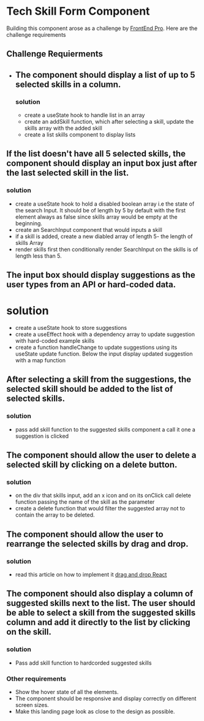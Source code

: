 # Tech Skill Form Component
Building this component arose as a challenge by [FrontEnd Pro](https://www.frontendpro.dev/frontend-coding-challenges/sortable-list-component-yfG6JlItkHMpWze4wacs).
Here are the challenge requirements

## Challenge Requierments
- ## The component should display a list of up to 5 selected skills in a column.
  ### solution
   - create a useState hook to handle list in an array
   - create an addSkill function, which after selecting a skill,
     update the skills array with the added skill
   - create a list skills component to display lists



## If the list doesn't have all 5 selected skills, the component should display an input box just after the last selected skill in the list.
### solution
- create a useState hook to hold a disabled boolean array i.e the state of the search Input. It should be of length by 5 by default with the first element always as false since skills array would be empty at the beginning.
- create an SearchInput component that would inputs a skill
- if a skill is added, create a new diabled array of length 5- the length of skills Array
- render skills first then conditionally render SearchInput on the skills is of length less than 5.



## The input box should display suggestions as the user types from an API or hard-coded data.
# solution
- create a useState hook to store suggestions
- create a useEffect hook with a dependency array to update suggestion with hard-coded example skills
- create a function handleChange to update suggestions using its useState update function. Below the input display updated suggestion with a map function


## After selecting a skill from the suggestions, the selected skill should be added to the list of selected skills.

### solution
- pass add skill function to the suggested skills component a call it one a suggestion is clicked

## The component should allow the user to delete a selected skill by clicking on a delete button.

### solution
- on the div that skills input, add an x icon and on its onClick call delete function passing the name of the skill as the parameter
- create a delete function that would filter the suggested array not to contain the array to be deleted.

## The component should allow the user to rearrange the selected skills by drag and drop.

### solution
- read this article on how to implement it [drag and drop React](https://www.geeksforgeeks.org/implement-drag-and-drop-using-react-component/)


## The component should also display a column of suggested skills next to the list. The user should be able to select a skill from the suggested skills column and add it directly to the list by clicking on the skill.

### solution
- Pass add skill function to hardcorded suggested skills

### Other requirements
- Show the hover state of all the elements.
- The component should be responsive and display correctly on different screen sizes.
- Make this landing page look as close to the design as possible.
